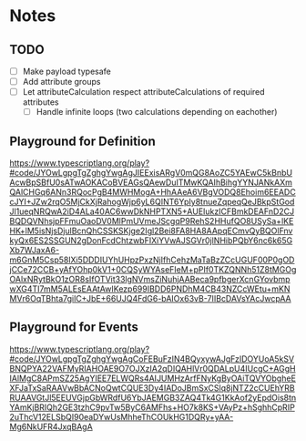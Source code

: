 # Notes

## TODO

- [ ] Make payload typesafe
- [ ] Add attribute groups
- [ ] Let attributeCalculation respect attributeCalculations of required attributes
  - [ ] Handle infinite loops (two calculations depending on eachother)

## Playground for Definition

<https://www.typescriptlang.org/play?#code/JYOwLgpgTgZghgYwgAgJIEExisARgV0mQG8AoZC5YAEwC5kBnbUAcwBpSBfU0sATwAOKACoBVEAGsQAewDuITMwKQAIhBihgYYNJANkAXmQAlCHGq6ANn3RQocPgB4MWHMogA+HhAAeA6VBgVODQ8Ehoim6EEADCcJYI+JZw2rqO5MjCkXjRahogWjp6yL6QINT6YpIy8tnueZqpeqQeJBkpStGodJl1ueqNRQwA2iD4ALa40AC6wwDkNHPTXN5+AUEIukzICFBmkDEAFnD2CJBQDQVNhsjpFFmuOaoDV0MlPmUVmeJScgqP9RehS2HHufQO8USySa+lKEHK+lM5isNjsDjulBcnQhCSSKSKjge2Igl2Bei8FA8HA8AApqECmvQyBQOlFnvkyQx6ES2SSGUN2gDonFcdChtzwbFIXiYVwAJSGVr0jlNHibPQbY6nc6k65GXb7WJaxA6-m6GnM5Csp58lXi5DDDIUYhUHpzPxzNjIfhCehzMaTaBzZCcUGUF00P0gODjCCe72CCB+yAfYOhp0kV1+0CQSyWYAseFIeM+pPIf0TKZQNNh51Z8tMGOgOAlxNRytBkO1zOR8sIfOTVit33lgNVmsZiNuhjAABeca9pfbgerXcnGYovbmpwXG4TI7mM5ALEsEAAtAwIKezp699IBDD6PNDhM4CB43NZCcWEtu+mKNMVr6OqTBhta7gilC+JbE+66UJQ4FdG6-bAIOx63vB-7IIBcDAVsYAcJwcpAA>

## Playground for Events

<https://www.typescriptlang.org/play?#code/JYOwLgpgTgZghgYwgAgCoFEBuFzIN4BQyxywAJgFzIDOYUoA5kSVBNQPYA22VAFMyRIAHOAE9O7OJXzIA2qDIQAHlVr0QDALpU4IUcgC+AGgHIAlMgC8APmSZ25AgYIEE7ELWQRs4AIJUMHzArfFNyKgByOAiTQVYObgheEXFJaTxSaRAAVwBbACNoQwtCQUE3Dy4IADoJBmSxCSlq8jNTZ2cCUEhYRBRUAAVGtJl5EEUVGjpGbWRdfU6YbJAEMGB3ZAQ4Tk4G1KkAof2yEpdOis8tnYAmKjBRIQh2GE3tzhC9pvTw5ByC6AMFhs+HO7k8KS+VAyPz+hSghhCpRIP2uThcV12ELSbQI90eaDYwUsMhheThCOUkHG1DQRy+yAA-Mg6NkUFR4JxqBAgA>
